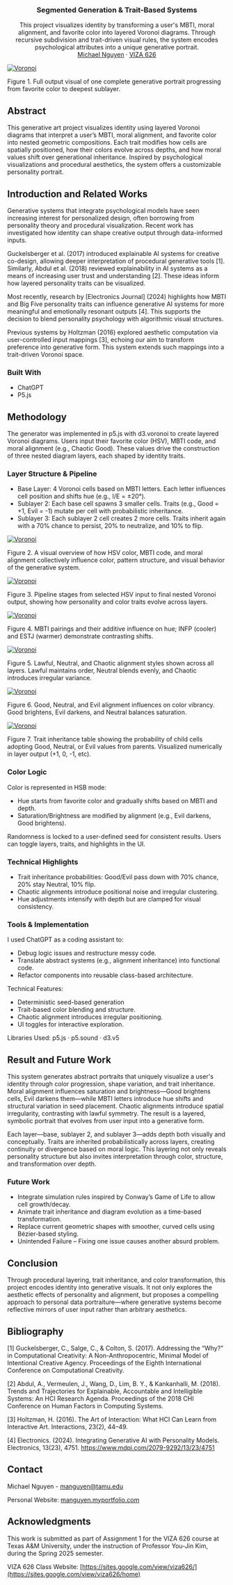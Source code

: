 <!-- Improved compatibility of back to top link: See: https://github.com/othneildrew/Best-README-Template/pull/73 -->
<a id="readme-top"></a>

<!-- PROJECT SHIELDS -->
<!--
*** I'm using markdown "reference style" links for readability.
*** Reference links are enclosed in brackets [ ] instead of parentheses ( ).
*** See the bottom of this document for the declaration of the reference variables
*** for contributors-url, forks-url, etc. This is an optional, concise syntax you may use.
*** https://www.markdownguide.org/basic-syntax/#reference-style-links
-->




<!-- PROJECT LOGO -->
<br />
<div align="center">
  </a>

  <h3 align="center">Segmented Generation & Trait-Based Systems</h3>

  <p align="center">
    This project visualizes identity by transforming a user's MBTI, moral alignment, and favorite color into layered Voronoi diagrams. Through recursive subdivision and trait-driven visual rules, the system encodes psychological attributes into a unique generative portrait.
<!--     <br />
    <a href="https://github.com/manguyen0017/4-comma-Assignment_01/blob/main/pdf/Yonkoma__The_Headaches_of_Iterative_AI_Generation.pdf"><strong>Link to PDF Report»</strong></a>
    <br /> -->
    <br />
    <a href="https://manguyen.myportfolio.com/">Michael Nguyen</a>
    &middot;
    <a href="https://sites.google.com/view/viza626/home">VIZA 626</a>
  </p>
</div>

[![Voronoi][images-fig1]](https://github.com/manguyen0017/Segmented-Generative-Pipeline-Assignment_02/blob/main/images/fig1.png)

Figure 1. Full output visual of one complete generative portrait progressing from favorite color to deepest sublayer.

<!-- Abstract -->
## Abstract
This generative art project visualizes identity using layered Voronoi diagrams that interpret a user’s MBTI, moral alignment, and favorite color into nested geometric compositions. Each trait modifies how cells are spatially positioned, how their colors evolve across depths, and how moral values shift over generational inheritance. Inspired by psychological visualizations and procedural aesthetics, the system offers a customizable personality portrait.

<!-- Introduction and Related Works -->
## Introduction and Related Works

Generative systems that integrate psychological models have seen increasing interest for personalized design, often borrowing from personality theory and procedural visualization. Recent work has investigated how identity can shape creative output through data-informed inputs.

Guckelsberger et al. (2017) introduced explainable AI systems for creative co-design, allowing deeper interpretation of procedural generative tools [1]. Similarly, Abdul et al. (2018) reviewed explainability in AI systems as a means of increasing user trust and understanding [2]. These ideas inform how layered personality traits can be visualized.

Most recently, research by [Electronics Journal] (2024) highlights how MBTI and Big Five personality traits can influence generative AI systems for more meaningful and emotionally resonant outputs [4]. This supports the decision to blend personality psychology with algorithmic visual structures.

Previous systems by Holtzman (2016) explored aesthetic computation via user-controlled input mappings [3], echoing our aim to transform preference into generative form. This system extends such mappings into a trait-driven Voronoi space.


### Built With
* ChatGPT
* P5.js

## Methodology

The generator was implemented in p5.js with d3.voronoi to create layered Voronoi diagrams. Users input their favorite color (HSV), MBTI code, and moral alignment (e.g., Chaotic Good). These values drive the construction of three nested diagram layers, each shaped by identity traits.

### Layer Structure & Pipeline

* Base Layer: 4 Voronoi cells based on MBTI letters. Each letter influences cell position and shifts hue (e.g., I/E = ±20°).
* Sublayer 2: Each base cell spawns 3 smaller cells. Traits (e.g., Good = +1, Evil = -1) mutate per cell with probabilistic inheritance.
* Sublayer 3: Each sublayer 2 cell creates 2 more cells. Traits inherit again with a 70% chance to persist, 20% to neutralize, and 10% to flip.

[![Voronoi][images-fig2]](https://github.com/manguyen0017/Segmented-Generative-Pipeline-Assignment_02/blob/main/images/fig2.png)

Figure 2. A visual overview of how HSV color, MBTI code, and moral alignment collectively influence color, pattern structure, and visual behavior of the generative system.

[![Voronoi][images-fig3]](https://github.com/manguyen0017/Segmented-Generative-Pipeline-Assignment_02/blob/main/images/fig3.png)

Figure 3. Pipeline stages from selected HSV input to final nested Voronoi output, showing how personality and color traits evolve across layers.

[![Voronoi][images-fig4]](https://github.com/manguyen0017/Segmented-Generative-Pipeline-Assignment_02/blob/main/images/fig4.png)

Figure 4. MBTI pairings and their additive influence on hue; INFP (cooler) and ESTJ (warmer) demonstrate contrasting shifts.

[![Voronoi][images-fig5]](https://github.com/manguyen0017/Segmented-Generative-Pipeline-Assignment_02/blob/main/images/fig5.png)

Figure 5. Lawful, Neutral, and Chaotic alignment styles shown across all layers. Lawful maintains order, Neutral blends evenly, and Chaotic introduces irregular variance.

[![Voronoi][images-fig6]](https://github.com/manguyen0017/Segmented-Generative-Pipeline-Assignment_02/blob/main/images/fig6.png)

Figure 6. Good, Neutral, and Evil alignment influences on color vibrancy. Good brightens, Evil darkens, and Neutral balances saturation.

[![Voronoi][images-fig7]](https://github.com/manguyen0017/Segmented-Generative-Pipeline-Assignment_02/blob/main/images/fig7.png)

Figure 7. Trait inheritance table showing the probability of child cells adopting Good, Neutral, or Evil values from parents. Visualized numerically in layer output (+1, 0, -1, etc).

### Color Logic

Color is represented in HSB mode:
* Hue starts from favorite color and gradually shifts based on MBTI and depth.
* Saturation/Brightness are modified by alignment (e.g., Evil darkens, Good brightens).

Randomness is locked to a user-defined seed for consistent results. Users can toggle layers, traits, and highlights in the UI.

### Technical Highlights

* Trait inheritance probabilities: Good/Evil pass down with 70% chance, 20% stay Neutral, 10% flip.
* Chaotic alignments introduce positional noise and irregular clustering.
* Hue adjustments intensify with depth but are clamped for visual consistency.

### Tools & Implementation

I used ChatGPT as a coding assistant to:
* Debug logic issues and restructure messy code.
* Translate abstract systems (e.g., alignment inheritance) into functional code.
* Refactor components into reusable class-based architecture.

Technical Features:
* Deterministic seed-based generation
* Trait-based color blending and structure.
* Chaotic alignment introduces irregular positioning.
* UI toggles for interactive exploration.

Libraries Used:
p5.js · p5.sound · d3.v5

## Result and Future Work
This system generates abstract portraits that uniquely visualize a user's identity through color progression, shape variation, and trait inheritance. Moral alignment influences saturation and brightness—Good brightens cells, Evil darkens them—while MBTI letters introduce hue shifts and structural variation in seed placement. Chaotic alignments introduce spatial irregularity, contrasting with lawful symmetry. The result is a layered, symbolic portrait that evolves from user input into a generative form.

Each layer—base, sublayer 2, and sublayer 3—adds depth both visually and conceptually. Traits are inherited probabilistically across layers, creating continuity or divergence based on moral logic. This layering not only reveals personality structure but also invites interpretation through color, structure, and transformation over depth.


### Future Work
* Integrate simulation rules inspired by Conway’s Game of Life to allow cell growth/decay.
* Animate trait inheritance and diagram evolution as a time-based transformation.
* Replace current geometric shapes with smoother, curved cells using Bézier-based styling.
* Unintended Failure – Fixing one issue causes another absurd problem.


## Conclusion
Through procedural layering, trait inheritance, and color transformation, this project encodes identity into generative visuals. It not only explores the aesthetic effects of personality and alignment, but proposes a compelling approach to personal data portraiture—where generative systems become reflective mirrors of user input rather than arbitrary aesthetics.



<!-- Bibliography -->
## Bibliography 
[1] Guckelsberger, C., Salge, C., & Colton, S. (2017). Addressing the “Why?” in Computational Creativity: A Non-Anthropocentric, Minimal Model of Intentional Creative Agency. Proceedings of the Eighth International Conference on Computational Creativity.

[2] Abdul, A., Vermeulen, J., Wang, D., Lim, B. Y., & Kankanhalli, M. (2018). Trends and Trajectories for Explainable, Accountable and Intelligible Systems: An HCI Research Agenda. Proceedings of the 2018 CHI Conference on Human Factors in Computing Systems.

[3] Holtzman, H. (2016). The Art of Interaction: What HCI Can Learn from Interactive Art. Interactions, 23(2), 44–49.

[4] Electronics. (2024). Integrating Generative AI with Personality Models. Electronics, 13(23), 4751. https://www.mdpi.com/2079-9292/13/23/4751

<!-- CONTACT -->
## Contact

Michael Nguyen - manguyen@tamu.edu

Personal Website: [manguyen.myportfolio.com](https://manguyen.myportfolio.com)




<!-- ACKNOWLEDGMENTS -->
## Acknowledgments

This work is submitted as part of Assignment 1 for the VIZA 626 course at Texas A&M University, under the instruction of Professor You-Jin Kim, during the Spring 2025 semester.

VIZA 626 Class Website: [https://sites.google.com/view/viza626/](https://sites.google.com/view/viza626/home)

<!-- MARKDOWN LINKS & IMAGES -->
<!-- https://www.markdownguide.org/basic-syntax/#reference-style-links -->
[contributors-shield]: https://img.shields.io/github/contributors/othneildrew/Best-README-Template.svg?style=for-the-badge
[contributors-url]: https://github.com/othneildrew/Best-README-Template/graphs/contributors
[forks-shield]: https://img.shields.io/github/forks/othneildrew/Best-README-Template.svg?style=for-the-badge
[forks-url]: https://github.com/othneildrew/Best-README-Template/network/members
[stars-shield]: https://img.shields.io/github/stars/othneildrew/Best-README-Template.svg?style=for-the-badge
[stars-url]: https://github.com/othneildrew/Best-README-Template/stargazers
[issues-shield]: https://img.shields.io/github/issues/othneildrew/Best-README-Template.svg?style=for-the-badge
[issues-url]: https://github.com/othneildrew/Best-README-Template/issues
[license-shield]: https://img.shields.io/github/license/othneildrew/Best-README-Template.svg?style=for-the-badge
[license-url]: https://github.com/othneildrew/Best-README-Template/blob/master/LICENSE.txt
[linkedin-shield]: https://img.shields.io/badge/-LinkedIn-black.svg?style=for-the-badge&logo=linkedin&colorB=555
[linkedin-url]: https://linkedin.com/in/othneildrew
[product-screenshot]: images/screenshot.png
[images-fig1]: images/fig1.png
[images-fig2]: images/fig2.png
[images-fig3]: images/fig3.png
[images-fig4]: images/fig4.png
[images-fig5]: images/fig5.png
[images-fig6]: images/fig6.png
[images-fig7]: images/fig7.png
[Next.js]: https://img.shields.io/badge/next.js-000000?style=for-the-badge&logo=nextdotjs&logoColor=white
[Next-url]: https://nextjs.org/
[React.js]: https://img.shields.io/badge/React-20232A?style=for-the-badge&logo=react&logoColor=61DAFB
[React-url]: https://reactjs.org/
[Vue.js]: https://img.shields.io/badge/Vue.js-35495E?style=for-the-badge&logo=vuedotjs&logoColor=4FC08D
[Vue-url]: https://vuejs.org/
[Angular.io]: https://img.shields.io/badge/Angular-DD0031?style=for-the-badge&logo=angular&logoColor=white
[Angular-url]: https://angular.io/
[Svelte.dev]: https://img.shields.io/badge/Svelte-4A4A55?style=for-the-badge&logo=svelte&logoColor=FF3E00
[Svelte-url]: https://svelte.dev/
[Laravel.com]: https://img.shields.io/badge/Laravel-FF2D20?style=for-the-badge&logo=laravel&logoColor=white
[Laravel-url]: https://laravel.com
[Bootstrap.com]: https://img.shields.io/badge/Bootstrap-563D7C?style=for-the-badge&logo=bootstrap&logoColor=white
[Bootstrap-url]: https://getbootstrap.com
[JQuery.com]: https://img.shields.io/badge/jQuery-0769AD?style=for-the-badge&logo=jquery&logoColor=white
[JQuery-url]: https://jquery.com 
